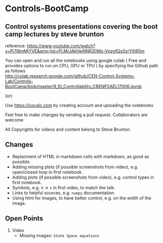 # Controls-BootCamp

## Control systems presentations covering the boot camp lectures by steve brunton

reference: https://www.youtube.com/watch?v=Pi7l8mMjYVE&amp;list=PLMrJAkhIeNNR20Mz-VpzgfQs5zrYi085m

You can open and run all the notebooks using google colab ( Free and provides options to run on CPU, GPU or TPU ) by
specifying the Github path as follows  
http://colab.research.google.com/github/CEN-Control-Systems-Lab/Controls-BootCamp/blob/master/9_10_Controllability_CBENP2AEL17006.ipynb

(or)

Use https://cocalc.com by creating account and uploading the notebooks

Feel free to make changes by sending a pull request. Collaborators are welcome

All Copyrights for videos and content belong to Steve Brunton 

## Changes
- Replacment of HTML in markdown cells with markdown, as good as possible.
- Adding missing plots (if possible screenshots from video), e.g. open/closed loop in first notebook.
- Adding plots (if possible screenshots from video), e.g. control types in first notebook.
- Symbols, e.g. `X` -> `x` in first video, to match the talk.
- Links to helpful sources, e.g. `numpy` documentation.
- Using html for images, to have better control, e.g. on the width of the image.

## Open Points
1. Video
    - Missing images: `State Space equations`